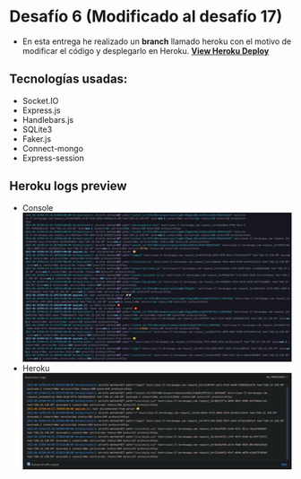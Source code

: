# Desafío 6 (Modificado al desafío 17)

* En esta entrega he realizado un **branch** llamado heroku con el motivo de modificar el código y desplegarlo en Heroku.
<a href="https://clase-17.herokuapp.com"><b>View Heroku Deploy</b></a>

## Tecnologías usadas:

* Socket.IO
* Express.js
* Handlebars.js
* SQLite3
* Faker.js
* Connect-mongo
* Express-session

## Heroku logs preview

* Console
![Console](assets/console.png)
* Heroku
![Heroku](assets/heroku.png)

